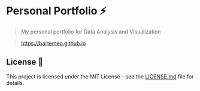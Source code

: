 # Personal Portfolio ⚡️ 
> My personal portfolio for Data Analysis and Visualization

> https://bartemeo.github.io



## License 📄
This project is licensed under the MIT License - see the [LICENSE.md](./LICENSE) file for details.
